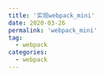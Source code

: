 ```yaml
---
title: '实现webpack_mini'
date: 2020-03-26
permalink: 'webpack_mini'
tag:
  - webpack
categories:
  - webpack
---
```



